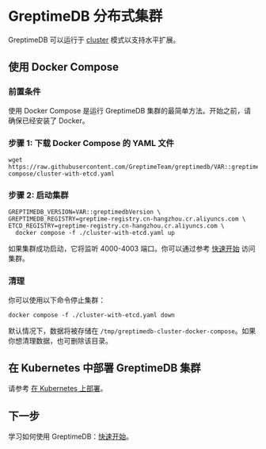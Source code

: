 # GreptimeDB 分布式集群

GreptimeDB 可以运行于 [cluster](/contributor-guide/overview.md) 模式以支持水平扩展。

## 使用 Docker Compose

### 前置条件

使用 Docker Compose 是运行 GreptimeDB 集群的最简单方法。开始之前，请确保已经安装了 Docker。

### 步骤 1: 下载 Docker Compose 的 YAML 文件

```
wget https://raw.githubusercontent.com/GreptimeTeam/greptimedb/VAR::greptimedbVersion/docker/docker-compose/cluster-with-etcd.yaml
```

### 步骤 2: 启动集群

```
GREPTIMEDB_VERSION=VAR::greptimedbVersion \
GREPTIMEDB_REGISTRY=greptime-registry.cn-hangzhou.cr.aliyuncs.com \
ETCD_REGISTRY=greptime-registry.cn-hangzhou.cr.aliyuncs.com \
  docker compose -f ./cluster-with-etcd.yaml up 
```

如果集群成功启动，它将监听 4000-4003 端口。你可以通过参考 [快速开始](../quick-start.md#连接到-greptimedb) 访问集群。

### 清理

你可以使用以下命令停止集群：

```
docker compose -f ./cluster-with-etcd.yaml down
```

默认情况下，数据将被存储在 `/tmp/greptimedb-cluster-docker-compose`。如果你想清理数据，也可删除该目录。

## 在 Kubernetes 中部署 GreptimeDB 集群

请参考 [在 Kubernetes 上部署](/user-guide/operations/deploy-on-kubernetes/overview.md)。

## 下一步

学习如何使用 GreptimeDB：[快速开始](../quick-start.md#连接到-greptimedb)。
